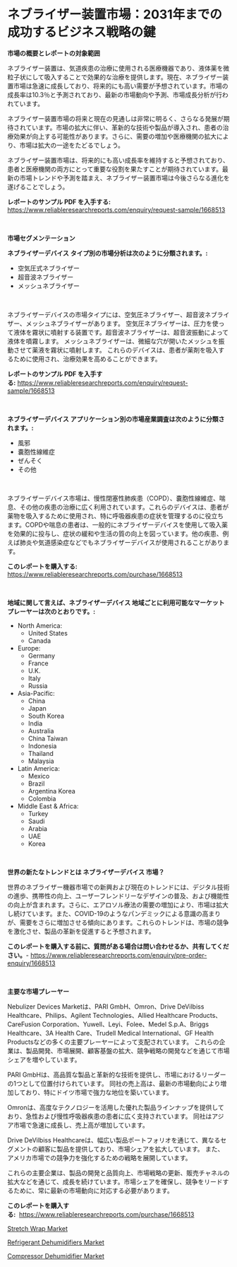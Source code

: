 <p><h1>ネブライザー装置市場：2031年までの成功するビジネス戦略の鍵</h1></p><p><strong>市場の概要とレポートの対象範囲</strong></p>
<p><p>ネブライザー装置は、気道疾患の治療に使用される医療機器であり、液体薬を微粒子状にして吸入することで効果的な治療を提供します。現在、ネブライザー装置市場は急速に成長しており、将来的にも高い需要が予想されています。市場の成長率は10.3％と予測されており、最新の市場動向や予測、市場成長分析が行われています。</p><p>ネブライザー装置市場の将来と現在の見通しは非常に明るく、さらなる発展が期待されています。市場の拡大に伴い、革新的な技術や製品が導入され、患者の治療効果が向上する可能性があります。さらに、需要の増加や医療機関の拡大により、市場は拡大の一途をたどるでしょう。</p><p>ネブライザー装置市場は、将来的にも高い成長率を維持すると予想されており、患者と医療機関の両方にとって重要な役割を果たすことが期待されています。最新の市場トレンドや予測を踏まえ、ネブライザー装置市場は今後さらなる進化を遂げることでしょう。</p></p>
<p><strong>レポートのサンプル PDF を入手する:</strong> <a href="https://www.reliableresearchreports.com/enquiry/request-sample/1668513">https://www.reliableresearchreports.com/enquiry/request-sample/1668513</a></p>
<p>&nbsp;</p>
<p><strong>市場セグメンテーション</strong></p>
<p><strong>ネブライザーデバイス タイプ別の市場分析は次のように分類されます。:</strong></p>
<p><ul><li>空気圧式ネブライザー</li><li>超音波ネブライザー</li><li>メッシュネブライザー</li></ul></p>
<p>&nbsp;</p>
<p><p>ネブライザーデバイスの市場タイプには、空気圧ネブライザー、超音波ネブライザー、メッシュネブライザーがあります。 空気圧ネブライザーは、圧力を使って液体を霧状に噴射する装置です。超音波ネブライザーは、超音波振動によって液体を噴霧します。 メッシュネブライザーは、微細な穴が開いたメッシュを振動させて薬液を霧状に噴射します。 これらのデバイスは、患者が薬剤を吸入するために使用され、治療効果を高めることができます。</p></p>
<p><strong>レポートのサンプル PDF を入手する:</strong>&nbsp;<a href="https://www.reliableresearchreports.com/enquiry/request-sample/1668513">https://www.reliableresearchreports.com/enquiry/request-sample/1668513</a></p>
<p>&nbsp;</p>
<p><strong> ネブライザーデバイス アプリケーション別の市場産業調査は次のように分類されます。:</strong></p>
<p><ul><li>風邪</li><li>嚢胞性線維症</li><li>ぜんそく</li><li>その他</li></ul></p>
<p>&nbsp;</p>
<p><p>ネブライザーデバイス市場は、慢性閉塞性肺疾患（COPD）、嚢胞性線維症、喘息、その他の疾患の治療に広く利用されています。これらのデバイスは、患者が薬物を吸入するために使用され、特に呼吸器疾患の症状を管理するのに役立ちます。COPDや喘息の患者は、一般的にネブライザーデバイスを使用して吸入薬を効果的に投与し、症状の緩和や生活の質の向上を図っています。他の疾患、例えば肺炎や気道感染症などでもネブライザーデバイスが使用されることがあります。</p></p>
<p><strong>このレポートを購入する:</strong>&nbsp; <a href="https://www.reliableresearchreports.com/purchase/1668513">https://www.reliableresearchreports.com/purchase/1668513</a></p>
<p>&nbsp;</p>
<p><strong>地域に関して言えば、ネブライザーデバイス 地域ごとに利用可能なマーケットプレーヤーは次のとおりです。:</strong></p>
<p><ul>
    <li>
        North America:
        <ul>
            <li>United States</li>
            <li>Canada</li>
        </ul>
    </li>
    <li>
        Europe:
        <ul>
            <li>Germany</li>
            <li>France</li>
            <li>U.K.</li>
            <li>Italy</li>
            <li>Russia</li>
        </ul>
    </li>
    <li>
        Asia-Pacific:
        <ul>
            <li>China</li>
            <li>Japan</li>
            <li>South Korea</li>
            <li>India</li>
            <li>Australia</li>
            <li>China Taiwan</li>
            <li>Indonesia</li>
            <li>Thailand</li>
            <li>Malaysia</li>
        </ul>
    </li>
    <li>
        Latin America:
        <ul>
            <li>Mexico</li>
            <li>Brazil</li>
            <li>Argentina Korea</li>
            <li>Colombia</li>
        </ul>
    </li>
    <li>
        Middle East & Africa:
        <ul>
            <li>Turkey</li>
            <li>Saudi</li>
            <li>Arabia</li>
            <li>UAE</li>
            <li>Korea</li>
        </ul>
    </li>
    </ul></p>
<p>&nbsp;</p>
<p><strong>世界の新たなトレンドとは ネブライザーデバイス 市場？</strong></p>
<p><p>世界のネブライザー機器市場での新興および現在のトレンドには、デジタル技術の進歩、携帯性の向上、ユーザーフレンドリーなデザインの普及、および機能性の向上が含まれます。さらに、エアロソル療法の需要の増加により、市場は拡大し続けています。また、COVID-19のようなパンデミックによる意識の高まりが、需要をさらに増加させる傾向にあります。これらのトレンドは、市場の競争を激化させ、製品の革新を促進すると予想されます。</p></p>
<p><strong>このレポートを購入する前に、質問がある場合は問い合わせるか、共有してください。</strong>- <a href="https://www.reliableresearchreports.com/enquiry/pre-order-enquiry/1668513">https://www.reliableresearchreports.com/enquiry/pre-order-enquiry/1668513</a></p>
<p>&nbsp;</p>
<p><strong>主要な市場プレーヤー</strong></p>
<p><p>Nebulizer Devices Marketは、PARI GmbH、Omron、Drive DeVilbiss Healthcare、Philips、Agilent Technologies、Allied Healthcare Products、CareFusion Corporation、Yuwell、Leyi、Folee、Medel S.p.A、Briggs Healthcare、3A Health Care、Trudell Medical International、GF Health Productsなどの多くの主要プレーヤーによって支配されています。 これらの企業は、製品開発、市場展開、顧客基盤の拡大、競争戦略の開発などを通じて市場シェアを増やしています。</p><p>PARI GmbHは、高品質な製品と革新的な技術を提供し、市場におけるリーダーの1つとして位置付けられています。 同社の売上高は、最新の市場動向により増加しており、特にドイツ市場で強力な地位を築いています。</p><p>Omronは、高度なテクノロジーを活用した優れた製品ラインナップを提供しており、急性および慢性呼吸器疾患の患者に広く支持されています。 同社はアジア市場で急速に成長し、売上高が増加しています。</p><p>Drive DeVilbiss Healthcareは、幅広い製品ポートフォリオを通じて、異なるセグメントの顧客に製品を提供しており、市場シェアを拡大しています。 また、アメリカ市場での競争力を強化するための戦略を展開しています。</p><p>これらの主要企業は、製品の開発と品質向上、市場戦略の更新、販売チャネルの拡大などを通じて、成長を続けています。市場シェアを確保し、競争をリードするために、常に最新の市場動向に対応する必要があります。</p></p>
<p><strong>このレポートを購入する:</strong>&nbsp;&nbsp;<a href="https://www.reliableresearchreports.com/purchase/1668513">https://www.reliableresearchreports.com/purchase/1668513</a></p>
<p><p><a href="https://github.com/Sarissaschmalingtr6fz2739/Market-Research-Report-List-1/blob/main/stretch-wrap-market.md">Stretch Wrap Market</a></p><p><a href="https://view.publitas.com/reportprime-1/refrigerant-dehumidifiers-market-centers-on-aspects-such-as-market-growth-market-share-market-opportunity-and-projected-forecasts-spanning-from-2023-to-2030/">Refrigerant Dehumidifiers Market</a></p><p><a href="https://view.publitas.com/reportprime-1/compressor-dehumidifier-market-size-market-share-and-global-market-analysis-report-2023-2030/">Compressor Dehumidifier Market</a></p></p>